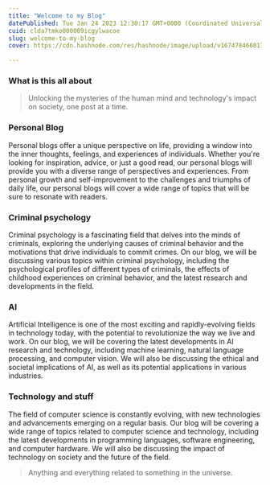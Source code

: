 ```yaml
---
title: "Welcome to my Blog"
datePublished: Tue Jan 24 2023 12:30:17 GMT+0000 (Coordinated Universal Time)
cuid: clda7tmko000009icgylwacoe
slug: welcome-to-my-blog
cover: https://cdn.hashnode.com/res/hashnode/image/upload/v1674784660171/fef33d58-37f9-4506-96da-d0d8df6d590a.jpeg

---
```


### What is this all about

> Unlocking the mysteries of the human mind and technology's impact on society, one post at a time.

### Personal Blog

Personal blogs offer a unique perspective on life, providing a window into the inner thoughts, feelings, and experiences of individuals. Whether you're looking for inspiration, advice, or just a good read, our personal blogs will provide you with a diverse range of perspectives and experiences. From personal growth and self-improvement to the challenges and triumphs of daily life, our personal blogs will cover a wide range of topics that will be sure to resonate with readers.

### Criminal psychology

Criminal psychology is a fascinating field that delves into the minds of criminals, exploring the underlying causes of criminal behavior and the motivations that drive individuals to commit crimes. On our blog, we will be discussing various topics within criminal psychology, including the psychological profiles of different types of criminals, the effects of childhood experiences on criminal behavior, and the latest research and developments in the field.

### AI

Artificial Intelligence is one of the most exciting and rapidly-evolving fields in technology today, with the potential to revolutionize the way we live and work. On our blog, we will be covering the latest developments in AI research and technology, including machine learning, natural language processing, and computer vision. We will also be discussing the ethical and societal implications of AI, as well as its potential applications in various industries.

### Technology and stuff

The field of computer science is constantly evolving, with new technologies and advancements emerging on a regular basis. Our blog will be covering a wide range of topics related to computer science and technology, including the latest developments in programming languages, software engineering, and computer hardware. We will also be discussing the impact of technology on society and the future of the field.

> Anything and everything related to something in the universe.